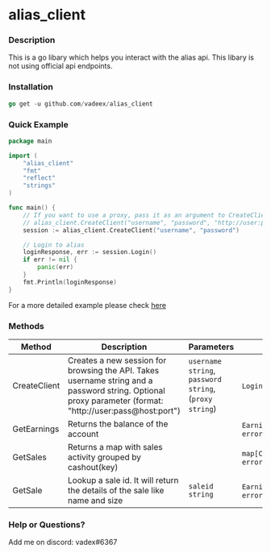 # alias_client

### Description
This is a go libary which helps you interact with the alias api. This libary is not using official api endpoints.

### Installation

```go
go get -u github.com/vadeex/alias_client
```

### Quick Example
```go
package main

import (
	"alias_client"
	"fmt"
	"reflect"
	"strings"
)

func main() {
	// If you want to use a proxy, pass it as an argument to CreateClient:
	// alias_client.CreateClient("username", "password", "http://user:pass@host:port")
	session := alias_client.CreateClient("username", "password")

	// Login to alias
	loginResponse, err := session.Login()
	if err != nil {
		panic(err)
	}
	fmt.Println(loginResponse)
}
```
For a more detailed example please check [here](https://github.com/vadeex/alias_client/blob/main/example/main.go)

### Methods
Method | Description                                                                                                                                                        | Parameters                         | Return
--- |--------------------------------------------------------------------------------------------------------------------------------------------------------------------|-----------------------------------|--------------
CreateClient | Creates a new session for browsing the API. Takes username string and a password string. Optional proxy parameter (format: "http://user:pass@host:port") | `username string`, `password string`, (`proxy string`) | `LoginResponse`, `error`
GetEarnings | Returns the balance of the account |  | `EarningsResponse`, `error`
GetSales | Returns a map with sales activity grouped by cashout(key) |  | `map[Cashout][]Item`, `error`
GetSale | Lookup a sale id. It will return the details of the sale like name and size | `saleid string` | `EarningsResponseSale`, `error`

### Help or Questions?
Add me on discord: vadex#6367
